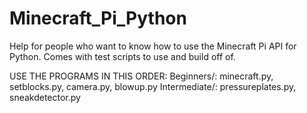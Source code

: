 # Minecraft_Pi_Python
Help for people who want to know how to use the Minecraft Pi API for Python. Comes with test scripts to use and build off of.

USE THE PROGRAMS IN THIS ORDER:
Beginners/: minecraft.py, setblocks.py, camera.py, blowup.py
Intermediate/: pressureplates.py, sneakdetector.py
